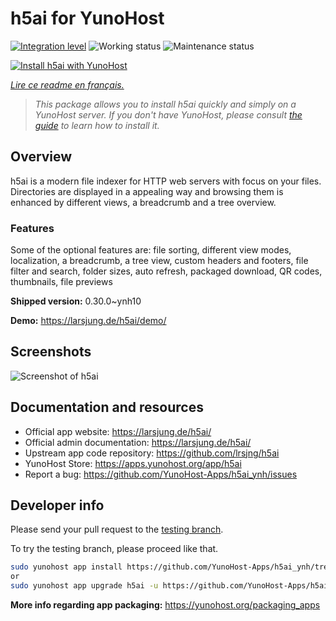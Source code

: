 <!--
N.B.: This README was automatically generated by https://github.com/YunoHost/apps/tree/master/tools/README-generator
It shall NOT be edited by hand.
-->

# h5ai for YunoHost

[![Integration level](https://dash.yunohost.org/integration/h5ai.svg)](https://dash.yunohost.org/appci/app/h5ai) ![Working status](https://ci-apps.yunohost.org/ci/badges/h5ai.status.svg) ![Maintenance status](https://ci-apps.yunohost.org/ci/badges/h5ai.maintain.svg)

[![Install h5ai with YunoHost](https://install-app.yunohost.org/install-with-yunohost.svg)](https://install-app.yunohost.org/?app=h5ai)

*[Lire ce readme en français.](./README_fr.md)*

> *This package allows you to install h5ai quickly and simply on a YunoHost server.
If you don't have YunoHost, please consult [the guide](https://yunohost.org/#/install) to learn how to install it.*

## Overview

h5ai is a modern file indexer for HTTP web servers with focus on your files. Directories are displayed in a appealing way and browsing them is enhanced by different views, a breadcrumb and a tree overview.

### Features

Some of the optional features are: file sorting, different view modes, localization, a breadcrumb, a tree view, custom headers and footers, file filter and search, folder sizes, auto refresh, packaged download, QR codes, thumbnails, file previews


**Shipped version:** 0.30.0~ynh10

**Demo:** https://larsjung.de/h5ai/demo/

## Screenshots

![Screenshot of h5ai](./doc/screenshots/screenshot.jpg)

## Documentation and resources

* Official app website: <https://larsjung.de/h5ai/>
* Official admin documentation: <https://larsjung.de/h5ai/>
* Upstream app code repository: <https://github.com/lrsjng/h5ai>
* YunoHost Store: <https://apps.yunohost.org/app/h5ai>
* Report a bug: <https://github.com/YunoHost-Apps/h5ai_ynh/issues>

## Developer info

Please send your pull request to the [testing branch](https://github.com/YunoHost-Apps/h5ai_ynh/tree/testing).

To try the testing branch, please proceed like that.

``` bash
sudo yunohost app install https://github.com/YunoHost-Apps/h5ai_ynh/tree/testing --debug
or
sudo yunohost app upgrade h5ai -u https://github.com/YunoHost-Apps/h5ai_ynh/tree/testing --debug
```

**More info regarding app packaging:** <https://yunohost.org/packaging_apps>
